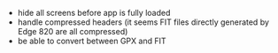 - hide all screens before app is fully loaded
- handle compressed headers (it seems FIT files directly generated by Edge 820 are all compressed)
- be able to convert between GPX and FIT
